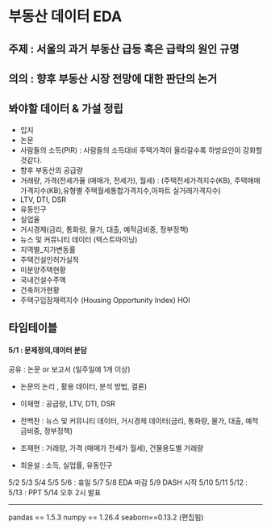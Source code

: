 # 부동산 데이터 EDA
## 주제 : 서울의 과거 부동산 급등 혹은 급락의 원인 규명
## 의의 : 향후 부동산 시장 전망에 대한 판단의 논거


## 봐야할 데이터 & 가설 정립
- 입지
- 논문
- 사람들의 소득(PIR)
: 사람들의 소득대비 주택가격이 올라갈수록 하방요인이 강화할것같다.
- 향후 부동산의 공급량
- 거래량, 가격(전세가율 (매매가, 전세가), 월세) : (주택전세가격지수(KB), 주택매매가격지수(KB),유형별 주택월세통합가격지수,아파트 실거래가격지수)
- LTV, DTI, DSR
- 유동인구
- 실업율
- 거시경제(금리, 통화량, 물가, 대출, 예적금비중, 정부정책)
- 뉴스 및 커뮤니티 데이터 (텍스트마이닝)
- 지역별_지가변동률
- 주택건설인허가실적
- 미분양주택현황
- 국내건설수주액
- 건축허가현황
- 주택구입잠재력지수 (Housing Opportunity Index) HOI

## 타임테이블
#### 5/1 : 문제정의,데이터 분담

공유 : 논문 or 보고서 (일주일에 1개 이상)
- 논문의 논리 , 활용 데이터, 분석 방법, 결론)

- 이재명 : 공급량, LTV, DTI, DSR
- 전백찬 : 뉴스 및 커뮤니티 데이터, 거시경제 데이터(금리, 통화량, 물가, 대출, 예적금비중, 정부정책)
- 조재현 : 거래량, 가격 (매매가 전세가 월세), 건물용도별 거래량
- 최윤설 : 소득, 실업률, 유동인구

  
5/2
5/3
5/4
5/5
5/6 : 휴일
5/7
5/8 EDA 마감
5/9 DASH 시작
5/10
5/11
5/12 :
5/13 : PPT
5/14 오후 2시 발표

---
pandas == 1.5.3
numpy == 1.26.4
seaborn==0.13.2 (편집됨)
